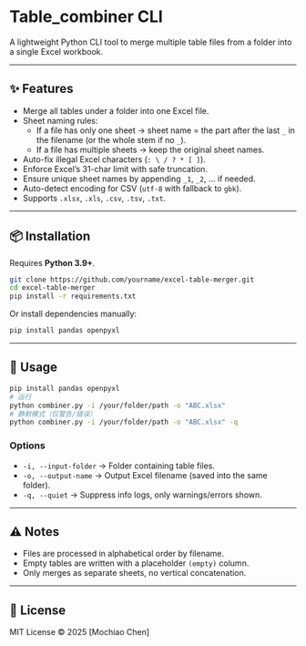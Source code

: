 # Table_combiner  CLI


A lightweight Python CLI tool to merge multiple table files from a folder into a single Excel workbook.

---

## ✨ Features

- Merge all tables under a folder into one Excel file.
- Sheet naming rules:
  - If a file has only one sheet → sheet name = the part after the last `_` in the filename (or the whole stem if no `_`).
  - If a file has multiple sheets → keep the original sheet names.
- Auto-fix illegal Excel characters (`: \ / ? * [ ]`).
- Enforce Excel’s 31-char limit with safe truncation.
- Ensure unique sheet names by appending `_1`, `_2`, … if needed.
- Auto-detect encoding for CSV (`utf-8` with fallback to `gbk`).
- Supports `.xlsx`, `.xls`, `.csv`, `.tsv`, `.txt`.

---

## 📦 Installation

Requires **Python 3.9+**.

```bash
git clone https://github.com/yourname/excel-table-merger.git
cd excel-table-merger
pip install -r requirements.txt
````

Or install dependencies manually:

```bash
pip install pandas openpyxl
```

---

## 🚀 Usage

```bash
pip install pandas openpyxl
# 运行
python combiner.py -i /your/folder/path -o "ABC.xlsx"
# 静默模式（仅警告/错误）
python combiner.py -i /your/folder/path -o "ABC.xlsx" -q

```

### Options

* `-i, --input-folder` → Folder containing table files.
* `-o, --output-name`  → Output Excel filename (saved into the same folder).
* `-q, --quiet`        → Suppress info logs, only warnings/errors shown.

---

## ⚠️ Notes

* Files are processed in alphabetical order by filename.
* Empty tables are written with a placeholder `(empty)` column.
* Only merges as separate sheets, no vertical concatenation.

---

## 📜 License

MIT License © 2025 \[Mochiao Chen]


